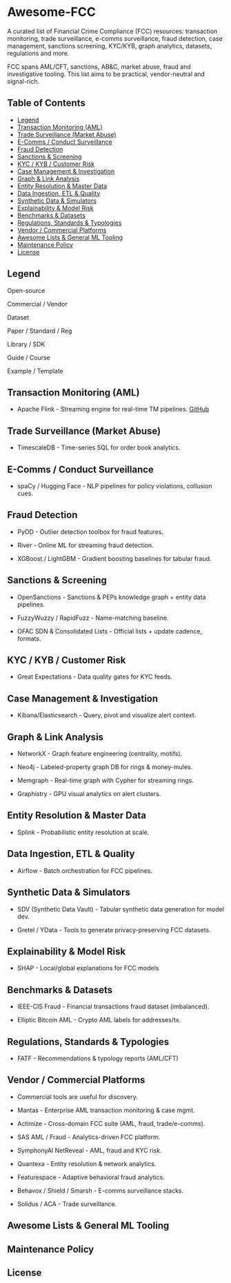 # Awesome-FCC

A curated list of Financial Crime Compliance (FCC) resources: transaction monitoring, trade surveillance, e-comms surveillance, fraud detection, case management, sanctions screening, KYC/KYB, graph analytics, datasets, regulations and more.

FCC spans AML/CFT, sanctions, AB&C, market abuse, fraud and investigative tooling. This list aims to be practical, vendor-neutral and signal-rich.

## Table of Contents

- [Legend](#legend)
- [Transaction Monitoring (AML)](#transaction-monitoring-aml)
- [Trade Surveillance (Market Abuse)](#trade-surveillance-market-abuse)
- [E-Comms / Conduct Surveillance](#e-comms--conduct-surveillance)
- [Fraud Detection](#fraud-detection)
- [Sanctions & Screening](#sanctions--screening)
- [KYC / KYB / Customer Risk](#kyc--kyb--customer-risk)
- [Case Management & Investigation](#case-management--investigation)
- [Graph & Link Analysis](#graph--link-analysis)
- [Entity Resolution & Master Data](#entity-resolution--master-data)
- [Data Ingestion, ETL & Quality](#data-ingestion-etl--quality)
- [Synthetic Data & Simulators](#synthetic-data--simulators)
- [Explainability & Model Risk](#explainability--model-risk)
- [Benchmarks & Datasets](#benchmarks--datasets)
- [Regulations, Standards & Typologies](#regulations-standards--typologies)
- [Vendor / Commercial Platforms](#vendor--commercial-platforms)
- [Awesome Lists & General ML Tooling](#awesome-lists--general-ml-tooling)
- [Maintenance Policy](#maintenance-policy)
- [License](#license)

## Legend

Open-source

Commercial / Vendor

Dataset

Paper / Standard / Reg

Library / SDK

Guide / Course

Example / Template

## Transaction Monitoring (AML)

- Apache Flink - Streaming engine for real-time TM pipelines. [GitHub](https://github.com/apache/flink0)

## Trade Surveillance (Market Abuse)

- TimescaleDB - Time-series SQL for order book analytics.

## E-Comms / Conduct Surveillance

- spaCy / Hugging Face - NLP pipelines for policy violations, collusion cues.

## Fraud Detection

- PyOD - Outlier detection toolbox for fraud features.

- River - Online ML for streaming fraud detection.

- XGBoost / LightGBM - Gradient boosting baselines for tabular fraud.

## Sanctions & Screening

- OpenSanctions - Sanctions & PEPs knowledge graph + entity data pipelines.

- FuzzyWuzzy / RapidFuzz - Name-matching baseline.

- OFAC SDN & Consolidated Lists - Official lists + update cadence, formats.

## KYC / KYB / Customer Risk

- Great Expectations - Data quality gates for KYC feeds.

## Case Management & Investigation

- Kibana/Elasticsearch - Query, pivot and visualize alert context.

## Graph & Link Analysis

- NetworkX - Graph feature engineering (centrality, motifs).

- Neo4j - Labeled-property graph DB for rings & money-mules.

- Memgraph - Real-time graph with Cypher for streaming rings.

- Graphistry - GPU visual analytics on alert clusters.

## Entity Resolution & Master Data

- Splink - Probabilistic entity resolution at scale.

## Data Ingestion, ETL & Quality

- Airflow - Batch orchestration for FCC pipelines.

## Synthetic Data & Simulators

- SDV (Synthetic Data Vault) - Tabular synthetic data generation for model dev.

- Gretel / YData - Tools to generate privacy-preserving FCC datasets.

## Explainability & Model Risk

- SHAP - Local/global explanations for FCC models

## Benchmarks & Datasets

- IEEE-CIS Fraud - Financial transactions fraud dataset (imbalanced).

- Elliptic Bitcoin AML - Crypto AML labels for addresses/tx.

## Regulations, Standards & Typologies

- FATF - Recommendations & typology reports (AML/CFT)

## Vendor / Commercial Platforms

- Commercial tools are useful for discovery.

- Mantas - Enterprise AML transaction monitoring & case mgmt.

- Actimize - Cross-domain FCC suite (AML, fraud, trade/e-comms).

- SAS AML / Fraud - Analytics-driven FCC platform.

- SymphonyAI NetReveal - AML, fraud and KYC risk.

- Quantexa - Entity resolution & network analytics.

- Featurespace - Adaptive behavioral fraud analytics.

- Behavox / Shield / Smarsh - E-comms surveillance stacks.

- Solidus / ACA - Trade surveillance.

## Awesome Lists & General ML Tooling

## Maintenance Policy

## License